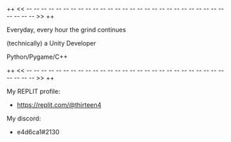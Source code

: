 
++ << -- -- -- -- -- -- -- -- -- -- -- -- -- -- -- -- -- -- -- -- -- -- -- -- -- -- -- -- -- -- -- >> ++

  Everyday, every hour the grind continues
  
  (technically) a Unity Developer
  
  Python/Pygame/C++

++ << -- -- -- -- -- -- -- -- -- -- -- -- -- -- -- -- -- -- -- -- -- -- -- -- -- -- -- -- -- -- -- >> ++

My REPLIT profile:

- https://replit.com/@thirteen4

My discord:

- e4d6ca1#2130
